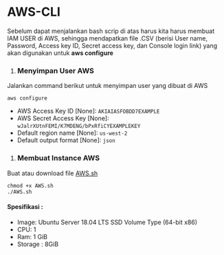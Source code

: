# AWS-CLI

Sebelum dapat menjalankan bash scrip di atas harus kita harus membuat IAM USER di AWS, sehingga mendapatkan file .CSV (berisi User name, Password,	Access key ID,	Secret access key, dan	Console login link) yang akan digunakan untuk **aws configure** 

1. ### Menyimpan User AWS

Jalankan command berikut untuk menyimpan user yang dibuat di AWS

```
aws configure
```
* AWS Access Key ID [None]: `AKIAIASFOBDD7EXAMPLE`
* AWS Secret Access Key [None]: `wJalrXUtnFEMI/K7MDENG/bPxRfiCYEXAMPLEKEY`
* Default region name [None]: `us-west-2`
* Default output format [None]: `json`

1. ### Membuat Instance AWS
Buat atau download file [AWS.sh](https://github.com/rafifauz/AWS-CLI/blob/main/AWS.sh)
```
chmod +x AWS.sh
./AWS.sh
```
#### Spesifikasi :
* Image: Ubuntu Server 18.04 LTS SSD Volume Type (64-bit x86)
* CPU: 1
* Ram: 1 GiB
* Storage : 8GiB
